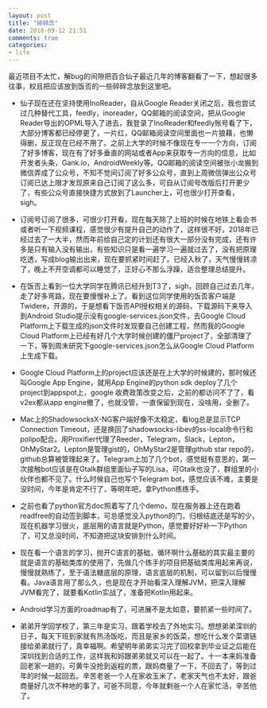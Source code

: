 ```yaml
---
layout: post
title: "碎碎念"
date: 2018-09-12 21:51
comments: true
categories: 
- life
---
```


最近项目不太忙，解bug的间隙把百合仙子最近几年的博客翻看了一下，想起很多往事，权且把应该放到饭否的一些碎碎念放到这里吧。

+ 仙子现在还在坚持使用InoReader，自从Google Reader关闭之后，我也尝试过几种替代工具，feedly，inoreader，QQ邮箱的阅读空间，把从Google Reader导出的OPML导入了进去，我登录了InoReader和feedly账号看了下，大部分博客都已经停更了，一片红，QQ邮箱阅读空间里面也一片狼藉，也懒得删，反正现在已经不用了。之前上大学的时候不像现在专一一个方向，订阅了好多博客，现在有了好多垂直的网站或者App来获取专一方向的信息，比如开发者头条，Gank.io，AndroidWeekly等。QQ邮箱的阅读空间被张小龙搬到微信弄成了公众号，不知不觉间订阅了好多公众号，直到上周微信弹出公众号订阅已达上限才发现原来自己订阅了这么多，可自从订阅号改版后打开更少了，有些公众号直接快捷方式放到了Launcher上，可也很少打开查看，sigh。

  <!-- more -->

+ 订阅号订阅了很多，可很少打开看，现在每天除了上班的时候在地铁上看会书或者听一下视频课程，感觉很少有提升自己的动作了，这样很不好，2018年已经过去了一大半，然而年前给自己定的计划还有很大一部分没有完成，还有许多是只有输入没有输出，有些知识只是看一遍学习一遍就过去了，没有把原理吃透，写成blog输出出来，现在要抓紧时间赶了。已经入秋了，天气慢慢转凉了，晚上不开空调都可以睡觉了，正好心不那么浮躁，适合整理总结提升。

+ 在饭否上看到一位大学同学在腾讯已经升到T3了，sigh，回顾自己过去几年，走了好多弯路，现在要慢慢补上了。看到这位同学使用的饭否客户端是Twidere，开源的，于是想看下饭否API授权相关的源码，下载源码下来导入到Android Studio提示没有google-services.json文件，去Google Cloud Platform上下载生成的json文件时发现要自己创建工程，然而我的Google Cloud Platform上已经有好几个大学时候创建的僵尸project了，全部清理了一下，等到周末研究下google-services.json怎么从Google Cloud Platform上生成下载。

+ Google Cloud Platform上的project应该还是在上大学的时候建的，那时候还叫Google App Engine，就用App Engine的python sdk deploy了几个project到appspot上，google 收费政策改变之后，之前的都访问不了了，看v2ex都从app engine撤了，也就没管，一直保留到现在，没啥用，全删了。

+ Mac上的ShadowsocksX-NG客户端好像不太稳定，看log总是显示TCP Connection Timeout，还是换回了shadowsocks-libev的ss-local命令行和polipo配合。用Proxifier代理了Reeder，Telegram，Slack，Lepton，OhMyStar2。Lepton是管理gist的，OhMyStar2是管理github star repo的，github总算被管理起来了。Telegram上加了几个bot，感觉挺有意思的，第一次接触bot应该是在Gtalk群组里面仙子写的Lisa，可Gtalk也没了，群组里的小伙伴也都不见了。什么时候自己也写个Telegram bot，感觉应该不难，主要是没时间，今年是肯定不行了，等明年吧，拿Python练练手。

+ 之前也看了python官方doc照着写了几个demo，现在服务器上还在跑着readfree的自动签到脚本，可总感觉没入python的门，归根结底还是写的少，现在机器学习很火，底层用的语言就是Python，感觉要好好补一下Python了，可又总没时间，不知道把这块安排到什么时间。

+ 现在看一个语言的学习，抛开C语言的基础，循环啊什么基础的其实最主要的就是语言的基础类库的使用了，先做几个练手的项目把基础类库用起来再说，慢慢就熟练了，至于语法糖底层的原理，语言底层的机制，可以留到以后慢慢看。Java语言用了那么久，也是现在才开始看深入理解JVM，把深入理解JVM看完了，就要看Kotlin实战了，准备把Kotlin用起来。

+ Android学习方面的roadmap有了，可进展不是太如意，要抓紧一些时间了。

+ 弟弟开学回学校了，第三年是实习，跟着学校去了外地实习。想想弟弟深圳的日子，每天下班到家就有热汤饭吃，而且是家乡的饭菜，想吃什么发个菜谱链接给弟弟就行了，真幸福啊。希望明年弟弟实习完了回校拿到毕业证之后能在深圳找到合适的工作，这样我和妈跟弟弟就又可以在一起了。十一本来妈准备回老家一趟的，可黄牛没抢到返程的票，跟妈商量了一下，不回去了，等到过年的时候一起回去。辛苦老爸一个人在家收玉米了，老家天气也不太好，跟爸商量好几次不种地的事了，可爸不同意，今年就剩爸一个人在家忙活，辛苦他了。